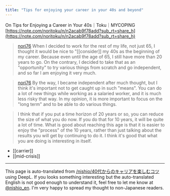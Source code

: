 ```yaml
---
title: "Tips for enjoying your career in your 40s and beyond"
---
```


On Tips for Enjoying a Career in Your 40s｜Toku｜MYCOPING
[https://note.com/noritoku/n/n2acab9f78add?sub_rt=share_h](https://note.com/noritoku/n/n2acab9f78add?sub_rt=share_h)

> [nori76](https://x.com/nori76/status/1793079394535379407) When I decided to work for the rest of my life, not just 65, I thought it would be nice to "[[consider]] my 40s as the beginning of my career. Because even until the age of 65, I still have more than 20 years to go. On the contrary, I decided to take that as an "opportunity" to try various things from scratch and go independent, and so far I am enjoying it very much.

> [nori76](https://x.com/nori76/status/1793117793652744206) By the way, I became independent after much thought, but I think it's important not to get caught up in such "means". You can do a lot of new things while working as a salaried worker, and it is much less risky that way. In my opinion, it is more important to focus on the "long term" and to be able to do various things.

> I think that if you put a time horizon of 20 years or so, you can reduce the size of what you do now. If you do that for 10 years, it will be quite a lot of time. What is good about reaching this age is that it is easier to enjoy the "process" of the 10 years, rather than just talking about the results you will get by continuing to do it. I think it's good that what you are doing is interesting in itself.

- [[carrier]]
- [[mid-crisis]]

---
This page is auto-translated from [/nishio/40代からのキャリアを楽しむコツ](https://scrapbox.io/nishio/40代からのキャリアを楽しむコツ) using DeepL. If you looks something interesting but the auto-translated English is not good enough to understand it, feel free to let me know at [@nishio_en](https://twitter.com/nishio_en). I'm very happy to spread my thought to non-Japanese readers.